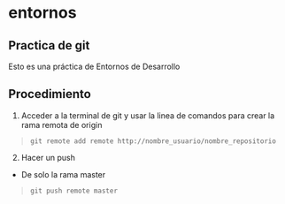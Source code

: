 # entornos
## Practica de git
Esto es una práctica de Entornos de Desarrollo 
## Procedimiento
1. Acceder a la terminal de git y usar la linea de comandos para crear la rama remota de origin
> `git remote add remote http://nombre_usuario/nombre_repositorio`
2. Hacer un push
  - De solo la rama master
  > `git push remote master` 
